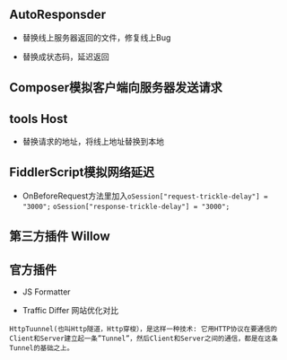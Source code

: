 ## AutoResponsder

- 替换线上服务器返回的文件，修复线上Bug

- 替换成状态码，延迟返回




## Composer模拟客户端向服务器发送请求




## tools Host

- 替换请求的地址，将线上地址替换到本地




## FiddlerScript模拟网络延迟

- OnBeforeRequest方法里加入`oSession["request-trickle-delay"] = "3000";`    `oSession["response-trickle-delay"] = "3000";`



## 第三方插件 Willow




## 官方插件

- JS Formatter

- Traffic Differ    网站优化对比





```
HttpTuunnel(也叫Http隧道，Http穿梭），是这样一种技术: 它用HTTP协议在要通信的Client和Server建立起一条”Tunnel”，然后Client和Server之间的通信，都是在这条Tunnel的基础之上。
```